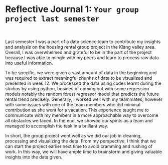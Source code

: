 # Reflective Journal 1: `Your group project last semester `
<br>

Last semester I was a part of a data science team to contribute my insights and analysis on the housing rental group project in the Klang valley area. Overall, I was overwhelmed and grateful to be in the part of the project because I was able to mingle with my peers and learn to process raw data into useful information.

To be specific, we were given a vast amount of data in the beginning and was required to extract meaningful chunks of data to be visualized and presented in week 12.  We processed the data using codes learnt during the studios by using python, besides of coming out with some regression models notably the random forest regressor model that predicts the future rental trend precisely. Generally, I worked well with my teammates, however with some issues with one of the team members who did minimal contribution as she went for a vacation. This experience taught me to communicate with my members in a more approachable way to overcome all obstacles we faced. In the end, we showed our spirits as a team and managed to accomplish the task in a brilliant way.

 In short, the group project went well as we did our job in cleaning, processing and visualizing the data. From my perspective, I think that we can start the project earlier next time to avoid cramming and rushing of work. In this way, we will have ample time to brainstorm and giving valuable insights into the data given.

